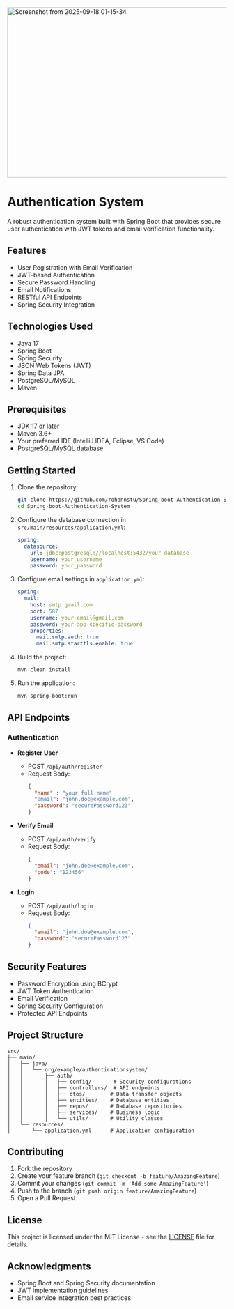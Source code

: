 
<img width="839" height="391" alt="Screenshot from 2025-09-18 01-15-34" src="https://github.com/user-attachments/assets/40934d32-23e1-4f74-9470-5cfef733d625" />

# Authentication System

A robust authentication system built with Spring Boot that provides secure user authentication with JWT tokens and email verification functionality.

## Features

- User Registration with Email Verification
- JWT-based Authentication
- Secure Password Handling
- Email Notifications
- RESTful API Endpoints
- Spring Security Integration

## Technologies Used

- Java 17
- Spring Boot
- Spring Security
- JSON Web Tokens (JWT)
- Spring Data JPA
- PostgreSQL/MySQL
- Maven

## Prerequisites

- JDK 17 or later
- Maven 3.6+
- Your preferred IDE (IntelliJ IDEA, Eclipse, VS Code)
- PostgreSQL/MySQL database

## Getting Started

1. Clone the repository:
   ```bash
   git clone https://github.com/rohannstu/Spring-boot-Authentication-System.git
   cd Spring-boot-Authentication-System
   ```

2. Configure the database connection in `src/main/resources/application.yml`:
   ```yaml
   spring:
     datasource:
       url: jdbc:postgresql://localhost:5432/your_database
       username: your_username
       password: your_password
   ```

3. Configure email settings in `application.yml`:
   ```yaml
   spring:
     mail:
       host: smtp.gmail.com
       port: 587
       username: your-email@gmail.com
       password: your-app-specific-password
       properties:
         mail.smtp.auth: true
         mail.smtp.starttls.enable: true
   ```

4. Build the project:
   ```bash
   mvn clean install
   ```

5. Run the application:
   ```bash
   mvn spring-boot:run
   ```

## API Endpoints

### Authentication

- **Register User**
  - POST `/api/auth/register`
  - Request Body:
    ```json
    {
      "name" : "your full name"
      "email": "john.doe@example.com",
      "password": "securePassword123"
    }
    ```

- **Verify Email**
  - POST `/api/auth/verify`
  - Request Body:
    ```json
    {
      "email": "john.doe@example.com",
      "code": "123456"
    }
    ```

- **Login**
  - POST `/api/auth/login`
  - Request Body:
    ```json
    {
      "email": "john.doe@example.com",
      "password": "securePassword123"
    }
    ```

## Security Features

- Password Encryption using BCrypt
- JWT Token Authentication
- Email Verification
- Spring Security Configuration
- Protected API Endpoints

## Project Structure

```
src/
├── main/
│   ├── java/
│   │   └── org/example/authenticationsystem/
│   │       ├── auth/
│   │       │   ├── config/       # Security configurations
│   │       │   ├── controllers/  # API endpoints
│   │       │   ├── dtos/        # Data transfer objects
│   │       │   ├── entities/    # Database entities
│   │       │   ├── repos/       # Database repositories
│   │       │   ├── services/    # Business logic
│   │       │   └── utils/       # Utility classes
│   └── resources/
│       └── application.yml      # Application configuration
```

## Contributing

1. Fork the repository
2. Create your feature branch (`git checkout -b feature/AmazingFeature`)
3. Commit your changes (`git commit -m 'Add some AmazingFeature'`)
4. Push to the branch (`git push origin feature/AmazingFeature`)
5. Open a Pull Request

## License

This project is licensed under the MIT License - see the [LICENSE](LICENSE) file for details.

## Acknowledgments

- Spring Boot and Spring Security documentation
- JWT implementation guidelines
- Email service integration best practices
